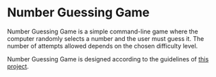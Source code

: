 # Number Guessing Game

Number Guessing Game is a simple command-line game where the computer randomly selects a number and the user must guess it. The number of attempts allowed depends on the chosen difficulty level.

Number Guessing Game is designed according to the guidelines of [this project](https://roadmap.sh/projects/number-guessing-game).
